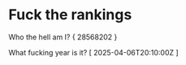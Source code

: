 # Fuck the rankings

Who the hell am I?
{ 28568202 }

What fucking year is it?
[ 2025-04-06T20:10:00Z ]

